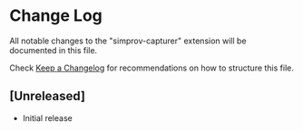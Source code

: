 # Change Log

All notable changes to the "simprov-capturer" extension will be documented in this file.

Check [Keep a Changelog](http://keepachangelog.com/) for recommendations on how to structure this file.

## [Unreleased]

- Initial release